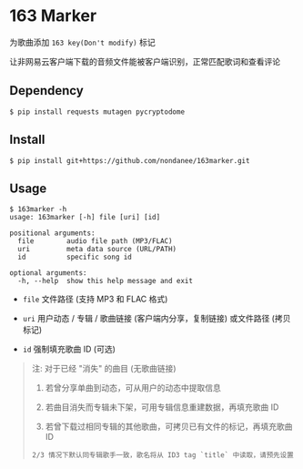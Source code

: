 # 163 Marker

为歌曲添加 `163 key(Don't modify)` 标记

让非网易云客户端下载的音频文件能被客户端识别，正常匹配歌词和查看评论

## Dependency

```
$ pip install requests mutagen pycryptodome
```

## Install
```
$ pip install git+https://github.com/nondanee/163marker.git
```

## Usage

```
$ 163marker -h
usage: 163marker [-h] file [uri] [id]

positional arguments:
  file        audio file path (MP3/FLAC)
  uri         meta data source (URL/PATH)
  id          specific song id

optional arguments:
  -h, --help  show this help message and exit
```

- `file` 文件路径 (支持 MP3 和 FLAC 格式)

- `uri` 用户动态 / 专辑 / 歌曲链接 (客户端内分享，复制链接) 或文件路径 (拷贝标记)

- `id` 强制填充歌曲 ID (可选)

> 注: 对于已经 "消失" 的曲目 (无歌曲链接)
>   1. 若曾分享单曲到动态，可从用户的动态中提取信息
>
>   2. 若曲目消失而专辑未下架，可用专辑信息重建数据，再填充歌曲 ID
>
>   3. 若曾下载过相同专辑的其他歌曲，可拷贝已有文件的标记，再填充歌曲 ID
>     
>     2/3 情况下默认同专辑歌手一致，歌名将从 ID3 tag `title` 中读取，请预先设置